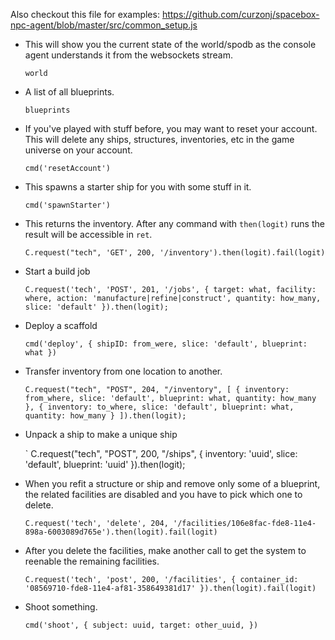 Also checkout this file for examples: https://github.com/curzonj/spacebox-npc-agent/blob/master/src/common_setup.js

* This will show you the current state of the world/spodb as the console agent understands it from the websockets stream.

	`world`
	
* A list of all blueprints.

	`blueprints`
	
* If you've played with stuff before, you may want to reset your account. This will delete any ships, structures, inventories, etc in the game universe on your account.

	`
	cmd('resetAccount')
	`

* This spawns a starter ship for you with some stuff in it.

	`cmd('spawnStarter')`
	
* This returns the inventory. After any command with `then(logit)` runs the result will be accessible in `ret`.

	`
	C.request("tech", 'GET', 200, '/inventory').then(logit).fail(logit)
	`

* Start a build job

	`
	C.request('tech', 'POST', 201, '/jobs', {
        target: what,
        facility: where,
        action: 'manufacture|refine|construct',
        quantity: how_many,
        slice: 'default'
    }).then(logit);
    `

* Deploy a scaffold

	`cmd('deploy', { shipID: from_were, slice: 'default', blueprint: what })`
	
* Transfer inventory from one location to another.

	`
	C.request("tech", "POST", 204, "/inventory", [
		{ inventory: from_where, slice: 'default', blueprint: what, quantity: how_many },
		{ inventory: to_where, slice: 'default', blueprint: what, quantity: how_many }
	]).then(logit);
	`

* Unpack a ship to make a unique ship

	`
	C.request("tech", "POST", 200, "/ships", {
		inventory: 'uuid',
		slice: 'default',
		blueprint: 'uuid'
	}).then(logit);
	
* When you refit a structure or ship and remove only some of a blueprint, the related facilities are disabled and you have to pick which one to delete.

	`
	C.request('tech', 'delete', 204, '/facilities/106e8fac-fde8-11e4-898a-6003089d765e').then(logit).fail(logit)
	`
	
* After you delete the facilities, make another call to get the system to reenable the remaining facilities.

	`
	C.request('tech', 'post', 200, '/facilities', { container_id: '08569710-fde8-11e4-af81-358649381d17' }).then(logit).fail(logit)
	`
	
* Shoot something.

	`
	cmd('shoot', { subject: uuid, target: other_uuid, })
	`

	
